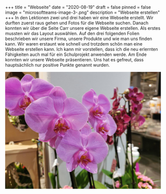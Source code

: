 +++
title = "Webseite"
date = "2020-08-19"
draft = false
pinned = false
image = "microsoftteams-image-3-.png"
description = "Webseite erstellen"
+++
In den Lektionen zwei und drei haben wir eine Webseite erstellt. Wir durften zuerst raus gehen und Fotos für die Webseite suchen. Danach konnten wir über die Seite Carr unsere eigene Webseite erstellen. Als erstes mussten wir das Layout auswählen. Auf den drei folgenden Folien beschrieben wir unsere Firma, unsere Produkte und wie man uns finden kann. Wir waren erstaunt wie schnell und trotzdem schön man eine Webseite erstellen kann. Ich kann mir vorstellen, dass ich die neu erlernten Fähigkeiten auch mal für ein Schulprojekt anwenden werde. Am Ende konnten wir unsere Webseite präsentieren. Uns hat es gefreut, dass hauptsächlich nur positive Punkte genannt wurden. 

![](microsoftteams-image-3-.png)